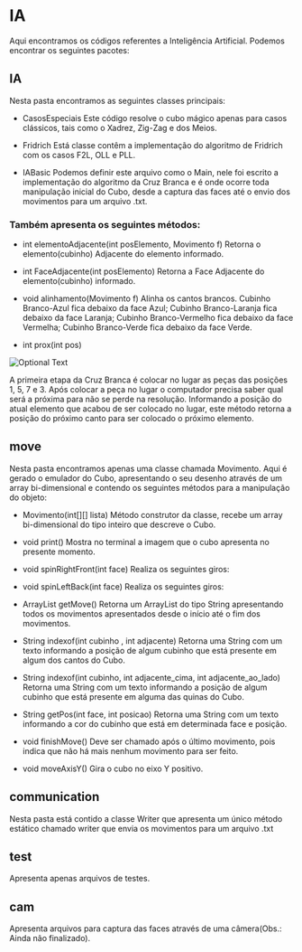 # IA 

Aqui encontramos os códigos referentes a Inteligência Artificial. Podemos encontrar os seguintes pacotes:

## IA
Nesta pasta encontramos as seguintes classes principais:

- CasosEspeciais
Este código resolve o cubo mágico apenas para casos clássicos, tais como o Xadrez, Zig-Zag e dos Meios.

- Fridrich
Está classe contêm a implementação do algoritmo de Fridrich com os casos F2L, OLL e PLL.

- IABasic
Podemos definir este arquivo como o Main, nele foi escrito a implementação do algoritmo da Cruz Branca e é onde ocorre toda manipulação inicial do Cubo, desde a captura das faces até o envio dos movimentos para um arquivo .txt.

### Também apresenta os seguintes métodos:

- int elementoAdjacente(int posElemento, Movimento f)
Retorna o elemento(cubinho) Adjacente do elemento informado.

- int FaceAdjacente(int posElemento)
Retorna a Face Adjacente do elemento(cubinho) informado.

- void alinhamento(Movimento f)
Alinha os cantos brancos. Cubinho Branco-Azul fica debaixo da face Azul; Cubinho Branco-Laranja fica debaixo da face Laranja; Cubinho Branco-Vermelho fica debaixo da face Vermelha; Cubinho Branco-Verde fica debaixo da face Verde.

- int prox(int pos)

![Optional Text](/home/felipe/Documentos/THECUBE/Robot_Rubiks/IA/imgs/prox.jpeg)

A primeira etapa da Cruz Branca é colocar no lugar as peças das posições 1, 5, 7 e 3. Após colocar a peça no lugar o computador precisa saber qual será a próxima para não se perde na resolução. Informando a posição do atual elemento que acabou de ser colocado no lugar, este método retorna a posição do próximo canto para ser colocado o próximo elemento. 

## move
Nesta pasta encontramos apenas uma classe chamada Movimento. Aqui é gerado o emulador do Cubo, apresentando o seu desenho através de um array bi-dimensional e contendo os seguintes métodos para a manipulação do objeto:

- Movimento(int[][] lista)
Método construtor da classe, recebe um array bi-dimensional do tipo inteiro que descreve o Cubo.

- void print()
Mostra no terminal a imagem que o cubo apresenta no presente momento.

- void spinRightFront(int face)
Realiza os seguintes giros:

- void spinLeftBack(int face)
Realiza os seguintes giros:

- ArrayList<String> getMove()
Retorna um ArrayList do tipo String apresentando todos os movimentos apresentados desde o início até o fim dos movimentos.

- String indexof(int cubinho , int adjacente)
Retorna uma String com um texto informando a posição de algum cubinho que está presente em algum dos cantos do Cubo.

- String indexof(int cubinho, int adjacente_cima, int adjacente_ao_lado)
Retorna uma String com um texto informando a posição de algum cubinho que está presente em alguma das quinas do Cubo.

- String getPos(int face, int posicao)
Retorna uma String com um texto informando a cor do cubinho que está em determinada face e posição.

- void finishMove()
Deve ser chamado após o último movimento, pois indica que não há mais nenhum movimento para ser feito.

- void moveAxisY()
Gira o cubo no eixo Y positivo. 

## communication
Nesta pasta está contido a classe Writer que apresenta um único método estático chamado writer que envia os movimentos para um arquivo .txt

## test
Apresenta apenas arquivos de testes.

## cam
Apresenta arquivos para captura das faces através de uma câmera(Obs.: Ainda não finalizado).
